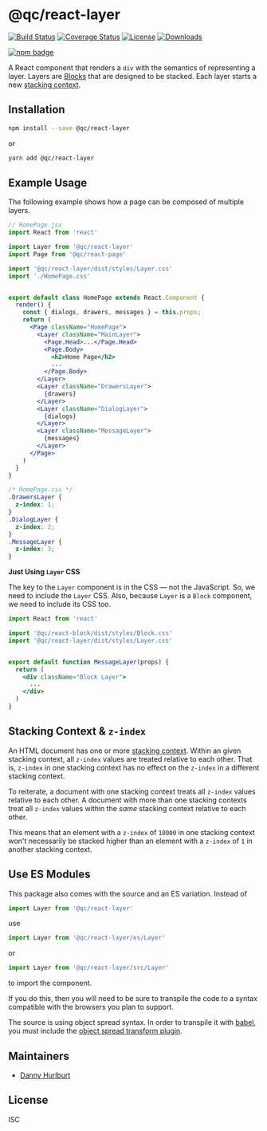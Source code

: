 # @qc/react-layer

[![Build Status][travis-svg]][travis-url]
[![Coverage Status][coverage-image]][coverage-url]
[![License][license-image]][license-url]
[![Downloads][downloads-image]][downloads-url]

[![npm badge][npm-badge-png]][package-url]

A React component that renders a `div` with the semantics of representing a
layer.  Layers are [Blocks][qc-react-block] that are designed to be stacked.
Each layer starts a new [stacking context][mdn-stacking-context].


## Installation

```sh
npm install --save @qc/react-layer
```

or

```sh
yarn add @qc/react-layer
```


## Example Usage

The following example shows how a page can be composed of multiple layers.

```jsx
// HomePage.jsx
import React from 'react'

import Layer from '@qc/react-layer'
import Page from '@qc/react-page'

import '@qc/react-layer/dist/styles/Layer.css'
import './HomePage.css'


export default class HomePage extends React.Component {
  render() {
    const { dialogs, drawers, messages } = this.props;
    return (
      <Page className="HomePage">
        <Layer className="MainLayer">
          <Page.Head>...</Page.Head>
          <Page.Body>
            <h2>Home Page</h2>
            ...
          </Page.Body>
        </Layer>
        <Layer className="DrawersLayer">
          {drawers}
        </Layer>
        <Layer className="DialogLayer">
          {dialogs}
        </Layer>
        <Layer className="MessageLayer">
          {messages}
        </Layer>
      </Page>
    )
  }
}
```

```css
/* HomePage.css */
.DrawersLayer {
  z-index: 1;
}
.DialogLayer {
  z-index: 2;
}
.MessageLayer {
  z-index: 3;
}
```

**Just Using `Layer` CSS**

The key to the `Layer` component is in the CSS — not the JavaScript.  So, we
need to include the `Layer` CSS.  Also, because `Layer` is a `Block` component,
we need to include its CSS too.

```jsx
import React from 'react'

import '@qc/react-block/dist/styles/Block.css'
import '@qc/react-layer/dist/styles/Layer.css'


export default function MessageLayer(props) {
  return (
    <div className="Block Layer">
      ...
    </div>
  )
}
```


## Stacking Context & `z-index`

An HTML document has one or more [stacking context][mdn-stacking-context].
Within an given stacking context, all `z-index` values are treated relative to
each other.  That is, `z-index` in one stacking context has no effect on the
`z-index` in a different stacking context.

To reiterate, a document with one stacking context treats all `z-index` values
relative to each other.  A document with more than one stacking contexts treat
all `z-index` values within the _same_ stacking context relative to each other.

This means that an element with a `z-index` of `10000` in one stacking context
won't necessarily be stacked higher than an element with a `z-index` of `1` in
another stacking context.


## Use ES Modules

This package also comes with the source and an ES variation.  Instead of

```jsx
import Layer from '@qc/react-layer'
```

use

```jsx
import Layer from '@qc/react-layer/es/Layer'
```

or

```jsx
import Layer from '@qc/react-layer/src/Layer'
```

to import the component.

If you do this, then you will need to be sure to transpile the code to a syntax
compatible with the browsers you plan to support.

The source is using object spread syntax.  In order to transpile it with
[babel], you must include the [object spread transform
plugin][babel-obj-sprd-txm].


## Maintainers

- [Danny Hurlburt](https://github.com/dhurlburtusa)


## License

ISC


[babel]: https://babeljs.io/
[babel-obj-sprd-txm]: https://babeljs.io/docs/plugins/transform-object-rest-spread/
[coverage-image]: https://coveralls.io/repos/github/hypersoftllc/qc-react-layer/badge.svg?branch=master
[coverage-url]: https://coveralls.io/github/hypersoftllc/qc-react-layer?branch=master
[downloads-image]: http://img.shields.io/npm/dm/@qc/react-layer.svg
[downloads-url]: http://npm-stat.com/charts.html?package=@qc/react-layer
[license-image]: http://img.shields.io/npm/l/@qc/react-layer.svg
[license-url]: LICENSE
[package-url]: https://npmjs.org/package/@qc/react-layer
[mdn-stacking-context]: https://developer.mozilla.org/en-US/docs/Web/CSS/CSS_Positioning/Understanding_z_index/The_stacking_context
[npm-badge-png]: https://nodei.co/npm/@qc/react-layer.png?downloads=true&stars=true
[qc-react-block]: https://www.npmjs.com/package/@qc/react-block
[travis-svg]: https://travis-ci.org/hypersoftllc/qc-react-layer.svg?branch=master
[travis-url]: https://travis-ci.org/hypersoftllc/qc-react-layer
